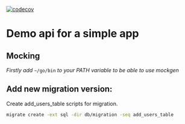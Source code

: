 [![codecov](https://codecov.io/gh/martikan/simplebank/branch/main/graph/badge.svg?token=50BOAZ3DUQ)](https://codecov.io/gh/martikan/simplebank)

# Demo api for a simple app

## Mocking
*Firstly add* ```~/go/bin``` *to your PATH variable to be able to use mockgen*

## Add new migration version:
Create add_users_table scripts for migration.
```bash
migrate create -ext sql -dir db/migration -seq add_users_table
```